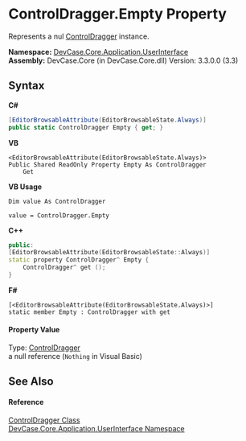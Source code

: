 # ControlDragger.Empty Property 
 

Represents a nul <a href="T_DevCase_Core_Application_UserInterface_ControlDragger">ControlDragger</a> instance.

**Namespace:**&nbsp;<a href="N_DevCase_Core_Application_UserInterface">DevCase.Core.Application.UserInterface</a><br />**Assembly:**&nbsp;DevCase.Core (in DevCase.Core.dll) Version: 3.3.0.0 (3.3)

## Syntax

**C#**<br />
``` C#
[EditorBrowsableAttribute(EditorBrowsableState.Always)]
public static ControlDragger Empty { get; }
```

**VB**<br />
``` VB
<EditorBrowsableAttribute(EditorBrowsableState.Always)>
Public Shared ReadOnly Property Empty As ControlDragger
	Get
```

**VB Usage**<br />
``` VB Usage
Dim value As ControlDragger

value = ControlDragger.Empty

```

**C++**<br />
``` C++
public:
[EditorBrowsableAttribute(EditorBrowsableState::Always)]
static property ControlDragger^ Empty {
	ControlDragger^ get ();
}
```

**F#**<br />
``` F#
[<EditorBrowsableAttribute(EditorBrowsableState.Always)>]
static member Empty : ControlDragger with get

```


#### Property Value
Type: <a href="T_DevCase_Core_Application_UserInterface_ControlDragger">ControlDragger</a><br />a null reference (`Nothing` in Visual Basic)

## See Also


#### Reference
<a href="T_DevCase_Core_Application_UserInterface_ControlDragger">ControlDragger Class</a><br /><a href="N_DevCase_Core_Application_UserInterface">DevCase.Core.Application.UserInterface Namespace</a><br />